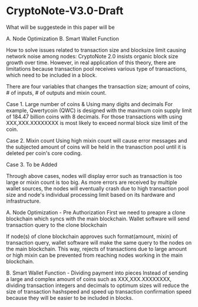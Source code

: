 # CryptoNote-V3.0-Draft

What will be suggestede in this paper will be

A. Node Optimization
B. Smart Wallet Function

How to solve issues related to transaction size and blocksize limit causing network noise among nodes:
CryptoNote 2.0 insists organic block size growth over time. However, in real application of this theory, there are limitations because transaction pool receives various type of transactions, which need to be included in a block.

There are four variables that changes the transaction size; amount of coins, # of inputs, # of outputs and mixin count.

Case 1. Large number of coins & Using many digits and decimals
For example, Qwertycoin (QWC) is designed with the maximum coin supply limit of 184.47 billion coins with 8 decimals.
For those transactions with using XXX,XXX.XXXXXXXX is most likely to exceed normal block size limit of the coin.

Case 2. Mixin count
Using high mixin count will cause error messages and the subjected amount of coins will be held in the tranasction pool until it is deleted per coin's core coding.

Case 3. To be Added

Through above cases, nodes will display error such as transaction is too large or mixin count is too big. As more errors are received by multiple wallet sources, the nodes will eventually crash due to high transaction pool size and node's individual processing limit based on its hardware and infrastructure.

A. Node Optimization - Pre Authorization
First we need to preapre a clone blockchain which syncs with the main blockchain. Wallet software will send transaction query to the clone blockchain

If node(s) of clone blockchain approves such format(amount, mixin) of transaction query, wallet software will make the same query to the nodes on the main blockchain. This way, rejects of transactions due to large amount or high mixin can be prevented from reaching nodes working in the main blockchain.

B. Smart Wallet Function - Dividing payment into pieces
Instead of sending a large and complex amount of coins such as XXX,XXX.XXXXXXXX, dividing transaction integers and decimals to optimum sizes will reduce the size of transaction hashspeed and speed up transaction confirmation speed because they will be easier to be included in blocks. 
